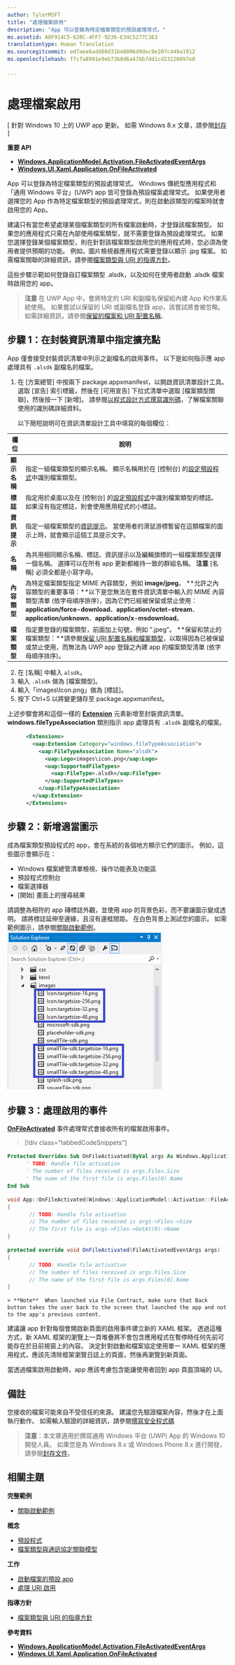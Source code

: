```yaml
---
author: TylerMSFT
title: "處理檔案啟用"
description: "App 可以登錄為特定檔案類型的預設處理常式。"
ms.assetid: A0F914C5-62BC-4FF7-9236-E34C5277C363
translationtype: Human Translation
ms.sourcegitcommit: ed7aee6add80d31b48006d9dec9e207c449a1912
ms.openlocfilehash: ffcfa8991e9eb73b8d6a47bb7dd1cd23220097e0

---
```


# <a name="handle-file-activation"></a>處理檔案啟用


\[ 針對 Windows 10 上的 UWP app 更新。 如需 Windows 8.x 文章，請參閱[封存](http://go.microsoft.com/fwlink/p/?linkid=619132) \]


**重要 API**

-   [**Windows.ApplicationModel.Activation.FileActivatedEventArgs**](https://msdn.microsoft.com/library/windows/apps/br224716)
-   [**Windows.UI.Xaml.Application.OnFileActivated**](https://msdn.microsoft.com/library/windows/apps/br242331)

App 可以登錄為特定檔案類型的預設處理常式。 Windows 傳統型應用程式和「通用 Windows 平台」(UWP) app 皆可登錄為預設檔案處理常式。 如果使用者選擇您的 App 作為特定檔案類型的預設處理常式，則在啟動該類型的檔案時就會啟用您的 App。

建議只有當您希望處理某個檔案類型的所有檔案啟動時，才登錄該檔案類型。 如果您的應用程式只需在內部使用檔案類型，就不需要登錄為預設處理常式。 如果您選擇登錄某個檔案類型，則在針對該檔案類型啟用您的應用程式時，您必須為使用者提供預期的功能。 例如，圖片檢視器應用程式需要登錄以顯示 .jpg 檔案。 如需檔案關聯的詳細資訊，請參閱[檔案類型與 URI 的指導方針](https://msdn.microsoft.com/library/windows/apps/hh700321)。

這些步驟示範如何登錄自訂檔案類型 .alsdk，以及如何在使用者啟動 .alsdk 檔案時啟用您的 app。

> **注意** 在 UWP App 中，會將特定的 URI 和副檔名保留給內建 App 和作業系統使用。 如果嘗試以保留的 URI 或副檔名登錄 app，該嘗試將會被忽略。 如需詳細資訊，請參閱[保留的檔案和 URI 配置名稱](reserved-uri-scheme-names.md)。

## <a name="step-1-specify-the-extension-point-in-the-package-manifest"></a>步驟 1：在封裝資訊清單中指定擴充點


App 僅會接受封裝資訊清單中列示之副檔名的啟用事件。 以下是如何指示應 app 處理具有 `.alsdk` 副檔名的檔案。

1.  在 [方案總管] 中按兩下 package.appxmanifest，以開啟資訊清單設計工具。 選取 [宣告] 索引標籤，然後在 [可用宣告] 下拉式清單中選取 [檔案類型關聯]，然後按一下 [新增]。 請參閱[以程式設計方式撰寫識別碼](https://msdn.microsoft.com/library/windows/desktop/cc144152)，了解檔案關聯使用的識別碼詳細資料。

    以下簡短說明可在資訊清單設計工具中填寫的每個欄位：

| 欄位 | 說明 |
|------------------|----------------------------------------------------------------------------------------------------------------------------------------------------------------------------------------------------------------------------------------------------------------------------------------------------------------------------------------------------------------------------------------------------------|
| **顯示名稱** | 指定一組檔案類型的顯示名稱。 顯示名稱用於在 [控制台] 的[設定預設程式](https://msdn.microsoft.com/library/windows/desktop/cc144154)中識別檔案類型。 |
| **標誌** | 指定用於桌面以及在 [控制台] 的[設定預設程式](https://msdn.microsoft.com/library/windows/desktop/cc144154)中識別檔案類型的標誌。 如果沒有指定標誌，則會使用應用程式的小標誌。 |
| **資訊提示** | 指定一組檔案類型的[資訊提示](https://msdn.microsoft.com/library/windows/desktop/cc144152)。 當使用者的滑鼠游標暫留在這類檔案的圖示上時，就會顯示這個工具提示文字。 |
| **名稱** | 為共用相同顯示名稱、標誌、資訊提示以及編輯旗標的一組檔案類型選擇一個名稱。 選擇可以在所有 app 更新都維持一致的群組名稱。 **注意** [名稱] 必須全都是小寫字母。 |
| **內容類型** | 為特定檔案類型指定 MIME 內容類型，例如 **image/jpeg**。 **允許之內容類型的重要事項：**以下是您無法在套件資訊清單中輸入的 MIME 內容類型清單 (依字母順序排序)，因為它們已經被保留或禁止使用：**application/force-download**、**application/octet-stream**、**application/unknown**、**application/x-msdownload**。 |
| **檔案類型** | 指定要登錄的檔案類型，前面加上句號，例如 “.jpeg”。 **保留和禁止的檔案類型：**請參閱[保留 URI 配置名稱和檔案類型](reserved-uri-scheme-names.md)，以取得因為已被保留或禁止使用，而無法為 UWP app 登錄之內建 app 的檔案類型清單 (依字母順序排序)。 |

2.  在 \[名稱\] 中輸入 `alsdk`。
3.  輸入 `.alsdk` 做為 [檔案類型]。
4.  輸入「images\Icon.png」做為 [標誌]。
5.  按下 Ctrl+S 以將變更儲存至 package.appxmanifest。

上述步驟會將和這個一樣的 [**Extension**](https://msdn.microsoft.com/library/windows/apps/br211400) 元素新增至封裝資訊清單。 **windows.fileTypeAssociation** 類別指示 app 處理具有 `.alsdk` 副檔名的檔案。

```xml
      <Extensions>
        <uap:Extension Category="windows.fileTypeAssociation">
          <uap:FileTypeAssociation Name="alsdk">
            <uap:Logo>images\icon.png</uap:Logo>
            <uap:SupportedFileTypes>
              <uap:FileType>.alsdk</uap:FileType>
            </uap:SupportedFileTypes>
          </uap:FileTypeAssociation>
        </uap:Extension>
      </Extensions>
```

## <a name="step-2-add-the-proper-icons"></a>步驟 2：新增適當圖示


成為檔案類型預設程式的 app，會在系統的各個地方顯示它們的圖示。 例如，這些圖示會顯示在：

-   Windows 檔案總管清單檢視、操作功能表及功能區
-   預設程式控制台
-   檔案選擇器
-   [開始] 畫面上的搜尋結果

請調整為相符的 app 磚標誌外觀，並使用 app 的背景色彩，而不要讓圖示變成透明。 請將標誌延伸至邊緣，且沒有邊框間距。 在白色背景上測試您的圖示。 如需範例圖示，請參閱[關聯啟動範例](http://go.microsoft.com/fwlink/p/?LinkID=620490)。
![方案總管及影像資料夾中檔案的檢視。 「icon.targetsize」和「smalltile-sdk」皆有 16、32、48 及 256 像素的版本](images/seviewofimages.png)

## <a name="step-3-handle-the-activated-event"></a>步驟 3：處理啟用的事件


[**OnFileActivated**](https://msdn.microsoft.com/library/windows/apps/br242331) 事件處理常式會接收所有的檔案啟用事件。

> [!div class="tabbedCodeSnippets"]
```vb
Protected Overrides Sub OnFileActivated(ByVal args As Windows.ApplicationModel.Activation.FileActivatedEventArgs)
      ' TODO: Handle file activation
      ' The number of files received is args.Files.Size
      ' The name of the first file is args.Files(0).Name
End Sub
```
```cpp
void App::OnFileActivated(Windows::ApplicationModel::Activation::FileActivatedEventArgs^ args)
{
       // TODO: Handle file activation
       // The number of files received is args->Files->Size
       // The first file is args->Files->GetAt(0)->Name
}
```
```cs
protected override void OnFileActivated(FileActivatedEventArgs args)
{
       // TODO: Handle file activation
       // The number of files received is args.Files.Size
       // The name of the first file is args.Files[0].Name
}
```

    > **Note**  When launched via File Contract, make sure that Back button takes the user back to the screen that launched the app and not to the app's previous content.

建議讓 app 針對每個會開啟新頁面的啟用事件建立新的 XAML 框架。 透過這種方式，新 XAML 框架的瀏覽上一頁堆疊將不會包含應用程式在暫停時任何先前可能存在於目前視窗上的內容。 決定針對啟動和檔案協定使用單一 XAML 框架的應用程式，應該先清除框架瀏覽日誌上的頁面，然後再瀏覽到新頁面。

當透過檔案啟用啟動時，app 應該考慮包含能讓使用者回到 app 頁面頂端的 UI。

## <a name="remarks"></a>備註


您接收的檔案可能來自不受信任的來源。 建議您先驗證檔案內容，然後才在上面執行動作。 如需輸入驗證的詳細資訊，請參閱[撰寫安全程式碼](http://go.microsoft.com/fwlink/p/?LinkID=142053)

> **注意**：本文章適用於撰寫通用 Windows 平台 (UWP) App 的 Windows 10 開發人員。 如果您是為 Windows&nbsp;8.x 或 Windows Phone 8.x 進行開發，請參閱[封存文件](http://go.microsoft.com/fwlink/p/?linkid=619132)。

 

## <a name="related-topics"></a>相關主題

**完整範例**

* [關聯啟動範例](http://go.microsoft.com/fwlink/p/?LinkID=231484)

**概念**

* [預設程式](https://msdn.microsoft.com/library/windows/desktop/cc144154)
* [檔案類型與通訊協定關聯模型](https://msdn.microsoft.com/library/windows/desktop/hh848047)

**工作**

* [啟動檔案的預設 app](launch-the-default-app-for-a-file.md)
* [處理 URI 啟用](handle-uri-activation.md)

**指導方針**

* [檔案類型與 URI 的指導方針](https://msdn.microsoft.com/library/windows/apps/hh700321)

**參考資料**
* [**Windows.ApplicationModel.Activation.FileActivatedEventArgs**](https://msdn.microsoft.com/library/windows/apps/br224716)
* [**Windows.UI.Xaml.Application.OnFileActivated**](https://msdn.microsoft.com/library/windows/apps/br242331)

 

 



<!--HONumber=Dec16_HO1-->


